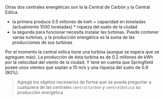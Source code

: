 Otras dos centrales energéticas son la la Central de Carbón y la Central Eólica. 

* la primera produce 0.5 millones de kwh + capacidad en toneladas (actualmente 1000 toneladas) * riqueza del suelo de la ciudad
* la segunda para funcionar necesita instalar las turbinas. Puede contener varias turbinas, y la producción energética es la suma de las producciones de sus turbinas

Por el momento la central eólica tiene una turbina (aunque se espera que se agreguen más). La producción de ésta turbina es de 0.2 millones de kWh por la velocidad del viento de la ciudad. Y tené en cuenta que Springfield posee unos vientos que soplan a 10 m/s y una riqueza del suelo de 0.9 (90%).

> Agregá los objetos necesarios de forma que se pueda preguntar a cualquiera de las centrales `centralCarbon` y `centralEolica` su producción energética